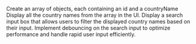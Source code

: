 Create an array of objects, each containing an id and a countryName
Display all the country names from the array in the UI.
Display a search input box that allows users to filter the displayed country names based on their input.
Implement debouncing on the search input to optimize performance and handle rapid user input efficiently.